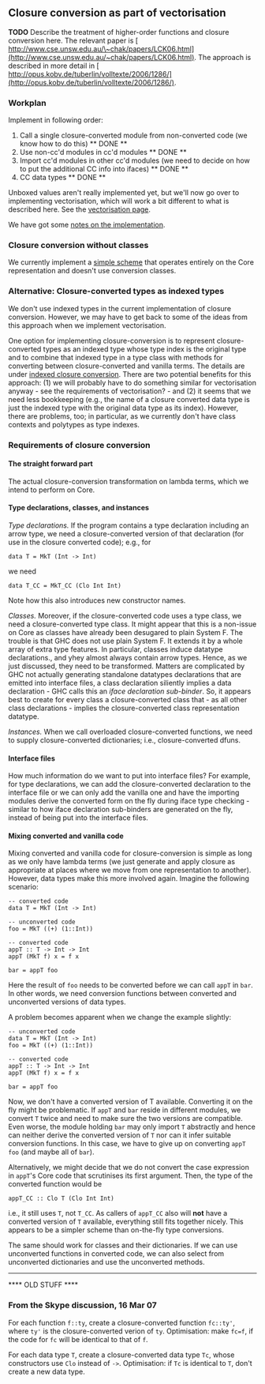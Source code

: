 ## Closure conversion as part of vectorisation



**TODO** Describe the treatment of higher-order functions and closure conversion here. The relevant paper is [ http://www.cse.unsw.edu.au/\~chak/papers/LCK06.html](http://www.cse.unsw.edu.au/~chak/papers/LCK06.html). The approach is described in more detail in [ http://opus.kobv.de/tuberlin/volltexte/2006/1286/](http://opus.kobv.de/tuberlin/volltexte/2006/1286/).


### Workplan



Implement in following order:


1. Call a single closure-converted module from non-converted code (we know how to do this) ** DONE **
1. Use non-cc'd modules in cc'd modules ** DONE **
1. Import cc'd modules in other cc'd modules (we need to decide on how to put the additional CC info into ifaces) ** DONE **
1. CC data types ** DONE **


Unboxed values aren't really implemented yet, but we'll now go over to implementing vectorisation, which will work a bit different to what is described here.  See the [vectorisation page](data-parallel/vectorisation).



We have got some  [notes on the implementation](data-parallel/closure-conversion/impl-notes).


### Closure conversion without classes



We currently implement a [simple scheme](data-parallel/closure-conversion/class-less) that operates entirely on the Core representation and doesn't use conversion classes. 


### Alternative: Closure-converted types as indexed types



We don't use indexed types in the current implementation of closure conversion.  However, we may have to get back to some of the ideas from this approach when we implement vectorisation.



One option for implementing closure-conversion is to represent closure-converted types as an indexed type whose type index is the original type and to combine that indexed type in a type class with methods for converting between closure-converted and vanilla terms.  The details are under [indexed closure conversion](data-parallel/closure-conversion/indexed).  There are two potential benefits for this approach: (1) we will probably have to do something similar for vectorisation anyway - see the requirements of vectorisation? - and (2) it seems that we need less bookkeeping (e.g., the name of a closure converted data type is just the indexed type with the original data type as its index).  However, there are problems, too; in particular, as we currently don't have class contexts and polytypes as type indexes.


### Requirements of closure conversion


#### The straight forward part



The actual closure-conversion transformation on lambda terms, which we intend to perform on Core.


#### Type declarations, classes, and instances



*Type declarations.*
If the program contains a type declaration including an arrow type, we need a closure-converted version of that declaration (for use in the closure converted code); e.g., for


```wiki
data T = MkT (Int -> Int)
```


we need


```wiki
data T_CC = MkT_CC (Clo Int Int)
```


Note how this also introduces new constructor names.



*Classes.*
Moreover, if the closure-converted code uses a type class, we need a closure-converted type class.  It might appear that this is a non-issue on Core as classes have already been desugared to plain System F.  The trouble is that GHC does not use plain System F.  It extends it by a whole array of extra type features.  In particular, classes induce datatype declarations., and yhey almost always contain arrow types.  Hence, as we just discussed, they need to be transformed.  Matters are complicated by GHC not actually generating standalone datatypes declarations that are emitted into interface files, a class declaration siliently implies a data declaration - GHC calls this an *iface declaration sub-binder*.  So, it appears best to create for every class a closure-converted class that - as all other class declarations - implies the closure-converted class representation datatype.



*Instances.*
When we call overloaded closure-converted functions, we need to supply closure-converted dictionaries; i.e., closure-converted dfuns.  


#### Interface files



How much information do we want to put into interface files?  For example, for type declarations, we can add the closure-converted declaration to the interface file or we can only add the vanilla one and have the importing modules derive the converted form on the fly during iface type checking - similar to how iface declaration sub-binders are generated on the fly, instead of being put into the interface files.


#### Mixing converted and vanilla code



Mixing converted and vanilla code for closure-conversion is simple as long as we only have lambda terms (we just generate and apply closure as appropriate at places where we move from one representation to another).  However, data types make this more involved again.  Imagine the following scenario:


```wiki
-- converted code
data T = MkT (Int -> Int)

-- unconverted code
foo = MkT ((+) (1::Int))

-- converted code
appT :: T -> Int -> Int
appT (MkT f) x = f x

bar = appT foo
```


Here the result of `foo` needs to be converted before we can call `appT` in `bar`.  In other words, we need conversion functions between converted and unconverted versions of data types.



A problem becomes apparent when we change the example slightly:


```wiki
-- unconverted code
data T = MkT (Int -> Int)
foo = MkT ((+) (1::Int))

-- converted code
appT :: T -> Int -> Int
appT (MkT f) x = f x

bar = appT foo
```


Now, we don't have a converted version of T available.  Converting it on the fly might be problematic.  If `appT` and `bar` reside in different modules, we convert `T` twice and need to make sure the two versions are compatible.  Even worse, the module holding `bar` may only import `T` abstractly and hence can neither derive the converted version of `T` nor can it infer  suitable conversion functions.  In this case, we have to give up on converting `appT foo` (and maybe all of `bar`).



Alternatively, we might decide that we do not convert the case expression in `appT`'s Core code that scrutinises its first argument.  Then, the type of the converted function would be


```wiki
appT_CC :: Clo T (Clo Int Int)
```


i.e., it still uses `T`, not `T_CC`.  As callers of `appT_CC` also will **not** have a converted version of `T` available, everything still fits together nicely.  This appears to be a simpler scheme than on-the-fly type conversions.



The same should work for classes and their dictionaries.  If we can use unconverted functions in converted code, we can also select from unconverted dictionaries and use the unconverted methods.


---



**** OLD STUFF ****


### From the Skype discussion, 16 Mar 07



For each function `f::ty`, create a closure-converted function `fc::ty'`, where `ty'` is the closure-converted verion of `ty`.
Optimisation: make `fc=f`, if the code for `fc` will be identical to that of `f`.  



For each data type `T`, create a closure-converted data type `Tc`, whose constructors use `Clo` instead of `->`.  Optimisation: if `Tc` is identical to `T`, don't create a new data type.


